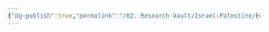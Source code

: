 ```yaml
---
{"dg-publish":true,"permalink":"/02. Research Vault/Israel-Palestine/Events/2025 Gaza Peace Plan/","tags":["research","edithere"],"created":"2025-10-14T07:43:37.528-04:00","updated":"2025-10-14T07:43:37.838-04:00"}
---
```


